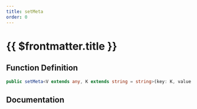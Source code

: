 ```yaml
---
title: setMeta
order: 0
---
```


# {{ $frontmatter.title }}

## Function Definition

```ts
public setMeta<V extends any, K extends string = string>(key: K, value: shared.InterfaceValueByKey<ICustomVehicleMeta, K, V>): void;
```

## Documentation

<!--@include: ./parts/setMeta.md-->
